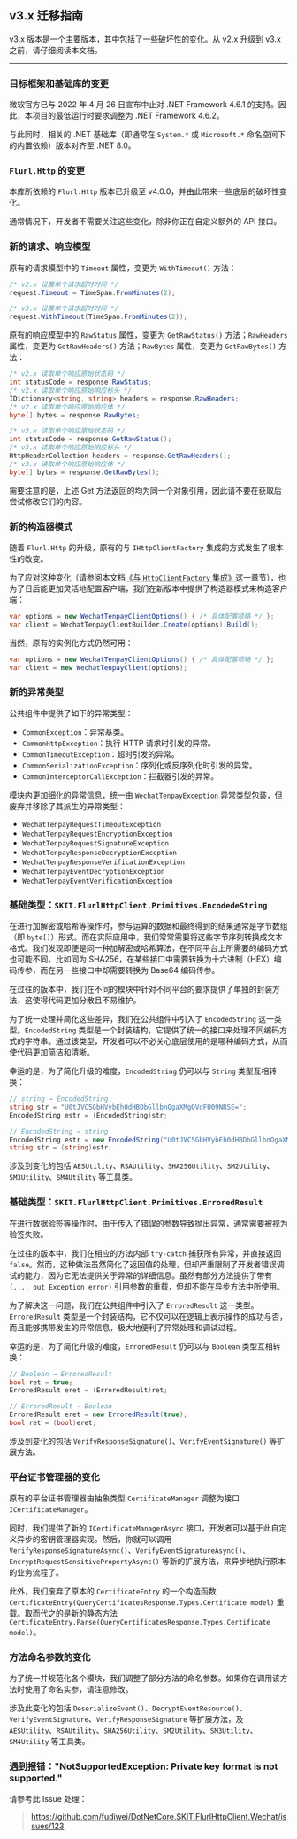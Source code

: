 ﻿## v3.x 迁移指南

v3.x 版本是一个主要版本，其中包括了一些破坏性的变化。从 v2.x 升级到 v3.x 之前，请仔细阅读本文档。

---

### 目标框架和基础库的变更

微软官方已与 2022 年 4 月 26 日宣布中止对 .NET Framework 4.6.1 的支持。因此，本项目的最低运行时要求调整为 .NET Framework 4.6.2。

与此同时，相关的 .NET 基础库（即通常在 `System.*` 或 `Microsoft.*` 命名空间下的内置依赖）版本对齐至 .NET 8.0。

### `Flurl.Http` 的变更

本库所依赖的 `Flurl.Http` 版本已升级至 v4.0.0，并由此带来一些底层的破坏性变化。

通常情况下，开发者不需要关注这些变化，除非你正在自定义额外的 API 接口。

### 新的请求、响应模型

原有的请求模型中的 `Timeout` 属性，变更为 `WithTimeout()` 方法：

```csharp
/* v2.x 设置单个请求超时时间 */
request.Timeout = TimeSpan.FromMinutes(2);

/* v3.x 设置单个请求超时时间 */
request.WithTimeout(TimeSpan.FromMinutes(2));
```

原有的响应模型中的 `RawStatus` 属性，变更为 `GetRawStatus()` 方法；`RawHeaders` 属性，变更为 `GetRawHeaders()` 方法；`RawBytes` 属性，变更为 `GetRawBytes()` 方法：

```csharp
/* v2.x 读取单个响应原始状态码 */
int statusCode = response.RawStatus;
/* v2.x 读取单个响应原始响应标头 */
IDictionary<string, string> headers = response.RawHeaders;
/* v2.x 读取单个响应原始响应体 */
byte[] bytes = response.RawBytes;

/* v3.x 读取单个响应原始状态码 */
int statusCode = response.GetRawStatus();
/* v3.x 读取单个响应原始响应标头 */
HttpHeaderCollection headers = response.GetRawHeaders();
/* v3.x 读取单个响应原始响应体 */
byte[] bytes = response.GetRawBytes();
```

需要注意的是，上述 Get 方法返回的均为同一个对象引用，因此请不要在获取后尝试修改它们的内容。

### 新的构造器模式

随着 `Flurl.Http` 的升级，原有的与 `IHttpClientFactory` 集成的方式发生了根本性的改变。

为了应对这种变化（请参阅本文档[《与 `HttpClientFactory` 集成》](./Advanced_HttpClientFactory.md)这一章节），也为了日后能更加灵活地配置客户端，我们在新版本中提供了构造器模式来构造客户端：

```csharp
var options = new WechatTenpayClientOptions() { /* 具体配置项略 */ };
var client = WechatTenpayClientBuilder.Create(options).Build();
```

当然，原有的实例化方式仍然可用：

```csharp
var options = new WechatTenpayClientOptions() { /* 具体配置项略 */ };
var client = new WechatTenpayClient(options);
```

### 新的异常类型

公共组件中提供了如下的异常类型：

-   `CommonException`：异常基类。
-   `CommonHttpException`：执行 HTTP 请求时引发的异常。
-   `CommonTimeoutException`：超时引发的异常。
-   `CommonSerializationException`：序列化或反序列化时引发的异常。
-   `CommonInterceptorCallException`：拦截器引发的异常。

模块内更加细化的异常信息，统一由 `WechatTenpayException` 异常类型包装，但废弃并移除了其派生的异常类型：

-   `WechatTenpayRequestTimeoutException`
-   `WechatTenpayRequestEncryptionException`
-   `WechatTenpayRequestSignatureException`
-   `WechatTenpayResponseDecryptionException`
-   `WechatTenpayResponseVerificationException`
-   `WechatTenpayEventDecryptionException`
-   `WechatTenpayEventVerificationException`

### 基础类型：`SKIT.FlurlHttpClient.Primitives.EncodedeString`

在进行加解密或哈希等操作时，参与运算的数据和最终得到的结果通常是字节数组（即 `byte[]`）形式。而在实际应用中，我们常常需要将这些字节序列转换成文本格式。我们发现即便是同一种加解密或哈希算法，在不同平台上所需要的编码方式也可能不同。比如同为 SHA256，在某些接口中需要转换为十六进制（HEX）编码传参，而在另一些接口中却需要转换为 Base64 编码传参。

在过往的版本中，我们在不同的模块中针对不同平台的要求提供了单独的封装方法，这使得代码更加分散且不易维护。

为了统一处理并简化这些差异，我们在公共组件中引入了 `EncodedString` 这一类型。`EncodedString` 类型是一个封装结构，它提供了统一的接口来处理不同编码方式的字符串。通过该类型，开发者可以不必关心底层使用的是哪种编码方式，从而使代码更加简洁和清晰。

幸运的是，为了简化升级的难度，`EncodedString` 仍可以与 `String` 类型互相转换：

```csharp
// string → EncodedString
string str = "U0tJVC5GbHVybEh0dHBDbGllbnQgaXMgQVdFU09NRSE=";
EncodedString estr = (EncodedString)str;

// EncodedString → string
EncodedString estr = new EncodedString("U0tJVC5GbHVybEh0dHBDbGllbnQgaXMgQVdFU09NRSE=", EncodingKinds.Base64);
string str = (string)estr;
```

涉及到变化的包括 `AESUtility`、`RSAUtility`、`SHA256Utility`、`SM2Utility`、`SM3Utility`、`SM4Utility` 等工具类。

### 基础类型：`SKIT.FlurlHttpClient.Primitives.ErroredResult`

在进行数据验签等操作时，由于传入了错误的参数导致抛出异常，通常需要被视为验签失败。

在过往的版本中，我们在相应的方法内部 `try-catch` 捕获所有异常，并直接返回 `false`。然而，这种做法虽然简化了返回值的处理，但却严重限制了开发者错误调试的能力，因为它无法提供关于异常的详细信息。虽然有部分方法提供了带有 `(..., out Exception error)` 引用参数的重载，但却不能在异步方法中所使用。

为了解决这一问题，我们在公共组件中引入了 `ErroredResult` 这一类型。`ErroredResult` 类型是一个封装结构，它不仅可以在逻辑上表示操作的成功与否，而且能够携带发生的异常信息，极大地便利了异常处理和调试过程。

幸运的是，为了简化升级的难度，`ErroredResult` 仍可以与 `Boolean` 类型互相转换：

```csharp
// Boolean → ErroredResult
bool ret = true;
ErroredResult eret = (ErroredResult)ret;

// ErroredResult → Boolean
ErroredResult eret = new ErroredResult(true);
bool ret = (bool)eret;
```

涉及到变化的包括 `VerifyResponseSignature()`、`VerifyEventSignature()` 等扩展方法。

### 平台证书管理器的变化

原有的平台证书管理器由抽象类型 `CertificateManager` 调整为接口 `ICertificateManager`。

同时，我们提供了新的 `ICertificateManagerAsync` 接口，开发者可以基于此自定义异步的密钥管理器实现。然后，你就可以调用 `VerifyResponseSignatureAsync()`、`VerifyEventSignatureAsync()`、`EncryptRequestSensitivePropertyAsync()` 等新的扩展方法，来异步地执行原本的业务流程了。

此外，我们废弃了原本的 `CertificateEntry` 的一个构造函数 `CertificateEntry(QueryCertificatesResponse.Types.Certificate model)` 重载。取而代之的是新的静态方法 `CertificateEntry.Parse(QueryCertificatesResponse.Types.Certificate model)`。

### 方法命名参数的变化

为了统一并规范化各个模块，我们调整了部分方法的命名参数。如果你在调用该方法时使用了命名实参，请注意修改。

涉及此变化的包括 `DeserializeEvent()`、`DecryptEventResource()`、`VerifyEventSignature`、`VerifyResponseSignature` 等扩展方法，及 `AESUtility`、`RSAUtility`、`SHA256Utility`、`SM2Utility`、`SM3Utility`、`SM4Utility` 等工具类。

### 遇到报错："NotSupportedException: Private key format is not supported."

请参考此 Issue 处理：

> https://github.com/fudiwei/DotNetCore.SKIT.FlurlHttpClient.Wechat/issues/123
